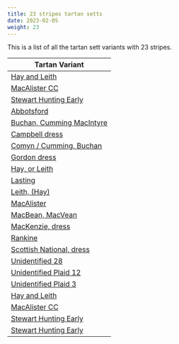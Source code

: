 ```yaml
---
title: 23 stripes tartan setts
date: 2023-02-05
weight: 23
---
```

This is a list of all the tartan sett variants with 23 stripes.

| Tartan Variant |
|---------------|
| [Hay and Leith](/stripes/K/6/R2/Y2/K4/R32/G4/R2/Y2/R4/G30/N2/K30/R2/P30/R4/Y2/R2/P4/R32/K4/Y2/R2/K/6)||
| [MacAlister CC](/stripes/R/64/G16/R8/G16/R16/DB16/R24/N2/R2/G36/R2/N2/R64/N2/R2/G36/R2/N2/R24/G12/R2/N2/R/8)||
| [Stewart Hunting Early](/stripes/G/4/DB8/K2/DB2/K6/G24/R4/G24/K6/G4/K12/G4/K12/G4/K6/G24/Y4/G24/K8/DB2/K2/DB6/G/4)||
| [Abbotsford](/stripes/G/10/K4/LN6/K6/Y4/B8/K6/LN6/K6/LN6/K6/LN6/K6/LN6/K6/LN6/K6/G8/R6/G6/LN4/G4/K/10)||
| [Buchan, Cumming MacIntyre](/stripes/B/4/K12/R4/G54/R4/K4/R4/G54/R4/K12/B4/R12/G12/R4/K48/R4/K4/B4/R4/K48/R4/G12/R/12)||
| [Campbell dress](/stripes/B/20/K4/B4/K4/B20/K24/LN6/G24/K18/LN10/B12/LN38/B4/LN12/B4/LN38/B12/LN10/K18/G24/Y6/G24/K/24)||
| [Comyn / Cumming, Buchan](/stripes/B/2/K12/R2/G16/R2/K2/R2/G16/R2/K12/B2/R12/G12/R2/K16/R2/B2/K2/R2/K16/R2/G12/R/12)||
| [Gordon dress](/stripes/LN/4/B2/LN24/B4/LN4/K16/B16/K4/B4/K4/B16/K16/G16/K2/Y4/K2/G16/K16/LN4/B4/LN24/B2/LN/4)||
| [Hay, or Leith](/stripes/K/6/R2/Y2/K4/R32/G4/R2/Y2/R4/G30/LN2/K30/R2/B30/R4/Y2/R2/P4/R32/K4/Y2/R2/K/6)||
| [Lasting](/stripes/LN/4/P14/LN4/B12/LN4/Y8/LN4/P8/LN4/Y8/LN4/G38/LN4/P14/LN4/P14/LN4/R38/LN8/R6/B4/R6/LN/4)||
| [Leith, (Hay)](/stripes/K/6/R2/Y2/K4/R32/B4/R2/Y2/R4/B30/R2/K30/LN2/G30/R4/Y2/R2/G4/R32/K4/Y2/R2/K/6)||
| [MacAlister](/stripes/R/8/BA2/R2/G12/R24/BA2/R2/G36/R2/BA2/R64/BA2/R2/G36/R2/BA2/R24/B16/R16/G16/R8/G16/R/64)||
| [MacBean, MacVean](/stripes/G/12/LN4/DR6/R6/DRA6/G4/DRA6/R6/DR6/LN4/K4/G18/K4/LN4/DB4/B4/BA4/LN4/BA4/B4/DB4/LN4/R/64)||
| [MacKenzie, dress](/stripes/LN/4/B4/LN106/B4/LN4/K30/B28/K4/R6/K4/B28/K30/G30/K4/LN6/K4/G30/K30/LN4/B4/LN106/B4/LN/4)||
| [Rankine](/stripes/B/30/K2/B2/K2/B2/K24/G18/R2/G18/K2/LN2/K2/G18/R2/G18/K24/R2/B18/R4/B2/R2/B12/LN/2)||
| [Scottish National, dress](/stripes/DG/22/K4/DG6/K4/DG22/K16/G4/G4/G4/LN4/G22/G4/G4/G4/K16/DG22/K4/DG6/K4/DG22/G24/LN22/G/6)||
| [Unidentified 28](/stripes/B/16/K4/R14/K4/B16/K4/R66/LN186/Y6/R6/Y6/LN68/R196/Y6/R6/Y6/R66/K4/B16/K4/R14/K4/B/16)||
| [Unidentified Plaid 12](/stripes/B/14/R4/K2/B10/K2/B10/K2/B10/K2/DB6/B77/LN4/K6/B28/K92/DB6/K2/DB6/K2/DB6/K2/DB6/K/207)||
| [Unidentified Plaid 3](/stripes/N/10/DR130/Y4/N4/Y4/N4/Y4/N4/Y4/N4/Y4/N4/Y4/N4/Y4/N4/Y4/N4/Y4/N20/Y16/R3/N/126)||
| [Hay and Leith](/stripes/K/6/DR2/LG2/K4/DR32/DG4/DR2/LG2/DR4/DG30/NA2/K30/DR2/N30/DR4/LG2/DR2/N4/DR32/K4/LG2/DR2/K/6)||
| [MacAlister CC](/stripes/DR/8/B2/DR2/DG12/DR24/B2/DR2/DG36/DR2/B2/DR64/B2/DR2/DG36/DR2/B2/DR24/DB16/DR16/DG16/DR8/DG16/DR/64)||
| [Stewart Hunting Early](/stripes/DG/8/DB18/K6/DB6/K16/DG54/DR8/DG54/K16/DG10/K26/DG8/K26/DG10/K16/DG54/LG8/DG54/K16/DB6/K6/DB18/DG/8)||
| [Stewart Hunting Early](/stripes/DG/4/DB9/K3/DB3/K8/DG27/DR8/DG27/K8/DG5/K13/DG8/K13/DG5/K8/DG27/LG8/DG27/K8/DB3/K3/DB9/DG/4)||
